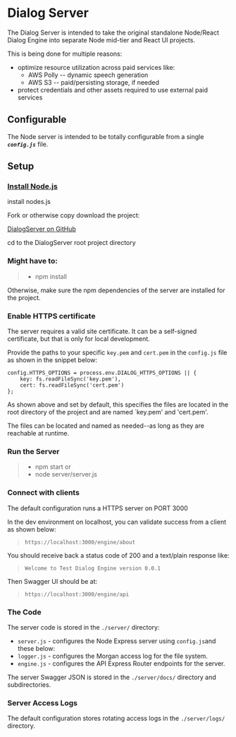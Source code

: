 # Dialog Server

The Dialog Server is intended to take the original standalone Node/React Dialog Engine into separate Node mid-tier and React UI projects.  

This is being done for multiple reasons:

- optimize resource utilization across paid services like:
    - AWS Polly -- dynamic speech generation
    - AWS S3 -- paid/persisting storage, if needed
- protect credentials and other assets required to use external paid services


## Configurable

The Node server is intended to be totally configurable from a single ***`config.js`*** file.


## Setup


### [Install Node.js](https://nodejs.org/en/download/)
install nodes.js

Fork or otherwise copy download the project:

[DialogServer on GitHub](https://github.com/sascanagl/DialogServer)

cd to the DialogServer root project directory


### Might have to:

> * npm install 

Otherwise, make sure the npm dependencies of the server are installed for the project.


### Enable HTTPS certificate

The server requires a valid site certificate.  It can be a self-signed certificate, but that is only for local development.

Provide the paths to your specific `key.pem` and `cert.pem` in the `config.js` file as shown in the snippet below:

```
config.HTTPS_OPTIONS = process.env.DIALOG_HTTPS_OPTIONS || {
    key: fs.readFileSync('key.pem'),
    cert: fs.readFileSync('cert.pem')
};
```
As shown above and set by default, this specifies the files are located in the root directory of the project and are named `key.pem' and 'cert.pem'.

The files can be located and named as needed--as long as they are reachable at runtime.


### Run the Server

> * npm start
or
> * node server/server.js


### Connect with clients

The default configuration runs a HTTPS server on PORT 3000

In the dev environment on localhost, you can validate success from a client as shown below:

> ```https://localhost:3000/engine/about```

You should receive back a status code of 200 and a text/plain response like:

> ```Welcome to Test Dialog Engine version 0.0.1```

Then Swagger UI should be at:

> ```https://localhost:3000/engine/api```


### The Code

The server code is stored in the ```./server/``` directory:

- ```server.js``` - configures the Node Express server using ```config.js```and these below:
- ```logger.js``` - configures the Morgan access log for the file system.
- ```engine.js``` - configures the API Express Router endpoints for the server.

The server Swagger JSON is stored in the ```./server/docs/``` directory and subdirectories.


### Server Access Logs

The default configuration stores rotating access logs in the ```./server/logs/``` directory.